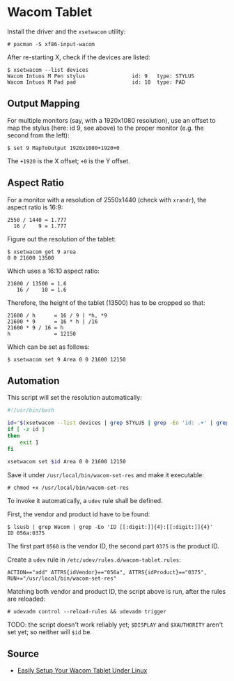 # Wacom Tablet

Install the driver and the `xsetwacom` utility:

    # pacman -S xf86-input-wacom

After re-starting X, check if the devices are listed:

    $ xsetwacom --list devices
    Wacom Intuos M Pen stylus               id: 9   type: STYLUS
    Wacom Intuos M Pad pad                  id: 10  type: PAD

## Output Mapping

For multiple monitors (say, with a 1920x1080 resolution), use an offset to map
the stylus (here: id 9, see above) to the proper monitor (e.g. the second from
the left):

    $ set 9 MapToOutput 1920x1080+1920+0

The `+1920` is the X offset; `+0` is the Y offset.

## Aspect Ratio

For a monitor with a resolution of 2550x1440 (check with `xrandr`), the aspect
ratio is 16:9:

    2550 / 1440 = 1.777
      16 /    9 = 1.777

Figure out the resolution of the tablet:

    $ xsetwacom get 9 area
    0 0 21600 13500

Which uses a 16:10 aspect ratio:

    21600 / 13500 = 1.6
       16 /    10 = 1.6

Therefore, the height of the tablet (13500) has to be cropped so that:

    21600 / h      = 16 / 9 | *h, *9
    21600 * 9      = 16 * h | /16
    21600 * 9 / 16 = h
    h              = 12150

Which can be set as follows:

    $ xsetwacom set 9 Area 0 0 21600 12150

## Automation

This script will set the resolution automatically:

```bash
#!/usr/bin/bash

id="$(xsetwacom --list devices | grep STYLUS | grep -Eo 'id: .+' | grep -Eo '[[:digit:]]+')"
if [ -z id ]
then
    exit 1
fi

xsetwacom set $id Area 0 0 21600 12150
```

Save it under `/usr/local/bin/wacom-set-res` and make it executable:

    # chmod +x /usr/local/bin/wacom-set-res

To invoke it automatically, a `udev` rule shall be defined.

First, the vendor and product id have to be found:

    $ lsusb | grep Wacom | grep -Eo 'ID [[:digit:]]{4}:[[:digit:]]{4}'
    ID 056a:0375

The first part `0560` is the vendor ID, the second part `0375` is the product ID.

Create a `udev` rule in `/etc/udev/rules.d/wacom-tablet.rules`:

    ACTION=="add" ATTRS{idVendor}=="056a", ATTRS{idProduct}=="0375", RUN+="/usr/local/bin/wacom-set-res"

Matching both vendor and product ID, the script above is run, after the rules
are reloaded:

    # udevadm control --reload-rules && udevadm trigger

TODO: the script doesn't work reliably yet; `$DISPLAY` and `$XAUTHORITY` aren't
set yet; so neither will `$id` be.

## Source

- [Easily Setup Your Wacom Tablet Under Linux](https://www.youtube.com/watch?v=dzplf-0RJDE)

